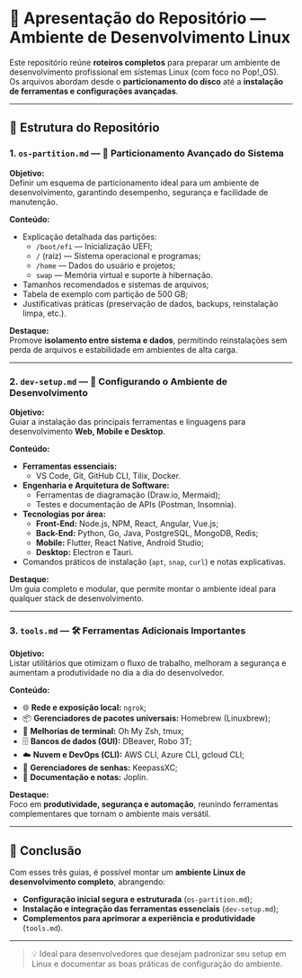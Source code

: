 # 📘 Apresentação do Repositório — Ambiente de Desenvolvimento Linux

Este repositório reúne **roteiros completos** para preparar um ambiente de desenvolvimento profissional em sistemas Linux (com foco no Pop!\_OS).  
Os arquivos abordam desde o **particionamento do disco** até a **instalação de ferramentas e configurações avançadas**.

---

## 📂 Estrutura do Repositório

### 1. `os-partition.md` — 💾 Particionamento Avançado do Sistema

**Objetivo:**  
Definir um esquema de particionamento ideal para um ambiente de desenvolvimento, garantindo desempenho, segurança e facilidade de manutenção.

**Conteúdo:**
- Explicação detalhada das partições:
  - `/boot/efi` — Inicialização UEFI;
  - `/` (raiz) — Sistema operacional e programas;
  - `/home` — Dados do usuário e projetos;
  - `swap` — Memória virtual e suporte à hibernação.
- Tamanhos recomendados e sistemas de arquivos;
- Tabela de exemplo com partição de 500 GB;
- Justificativas práticas (preservação de dados, backups, reinstalação limpa, etc.).

**Destaque:**  
Promove **isolamento entre sistema e dados**, permitindo reinstalações sem perda de arquivos e estabilidade em ambientes de alta carga.

---

### 2. `dev-setup.md` — 🚀 Configurando o Ambiente de Desenvolvimento

**Objetivo:**  
Guiar a instalação das principais ferramentas e linguagens para desenvolvimento **Web, Mobile e Desktop**.

**Conteúdo:**
- **Ferramentas essenciais:**
  - VS Code, Git, GitHub CLI, Tilix, Docker.
- **Engenharia e Arquitetura de Software:**
  - Ferramentas de diagramação (Draw.io, Mermaid);
  - Testes e documentação de APIs (Postman, Insomnia).
- **Tecnologias por área:**
  - **Front-End:** Node.js, NPM, React, Angular, Vue.js;
  - **Back-End:** Python, Go, Java, PostgreSQL, MongoDB, Redis;
  - **Mobile:** Flutter, React Native, Android Studio;
  - **Desktop:** Electron e Tauri.
- Comandos práticos de instalação (`apt`, `snap`, `curl`) e notas explicativas.

**Destaque:**  
Um guia completo e modular, que permite montar o ambiente ideal para qualquer stack de desenvolvimento.

---

### 3. `tools.md` — 🛠️ Ferramentas Adicionais Importantes

**Objetivo:**  
Listar utilitários que otimizam o fluxo de trabalho, melhoram a segurança e aumentam a produtividade no dia a dia do desenvolvedor.

**Conteúdo:**
- 🌐 **Rede e exposição local:** `ngrok`;
- 📦 **Gerenciadores de pacotes universais:** Homebrew (Linuxbrew);
- 🐚 **Melhorias de terminal:** Oh My Zsh, tmux;
- 🗄️ **Bancos de dados (GUI):** DBeaver, Robo 3T;
- ☁️ **Nuvem e DevOps (CLI):** AWS CLI, Azure CLI, gcloud CLI;
- 🔑 **Gerenciadores de senhas:** KeepassXC;
- 📝 **Documentação e notas:** Joplin.

**Destaque:**  
Foco em **produtividade, segurança e automação**, reunindo ferramentas complementares que tornam o ambiente mais versátil.

---

## 🧩 Conclusão

Com esses três guias, é possível montar um **ambiente Linux de desenvolvimento completo**, abrangendo:

- **Configuração inicial segura e estruturada** (`os-partition.md`);
- **Instalação e integração das ferramentas essenciais** (`dev-setup.md`);
- **Complementos para aprimorar a experiência e produtividade** (`tools.md`).

---

> 💡 Ideal para desenvolvedores que desejam padronizar seu setup em Linux e documentar as boas práticas de configuração do ambiente.


